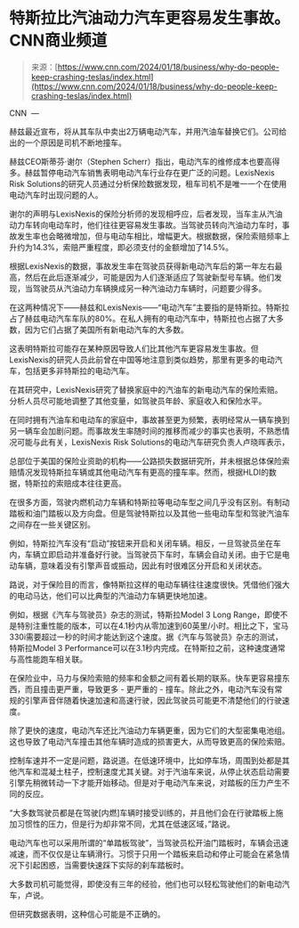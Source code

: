 <!--yml

category: 未分类

date: 2024-05-27 14:52:55

-->

# 特斯拉比汽油动力汽车更容易发生事故。CNN商业频道

> 来源：[https://www.cnn.com/2024/01/18/business/why-do-people-keep-crashing-teslas/index.html](https://www.cnn.com/2024/01/18/business/why-do-people-keep-crashing-teslas/index.html)

CNN  —

赫兹最近宣布，将从其车队中卖出2万辆电动汽车，并用汽油车替换它们。公司给出的一个原因是司机不断地撞车。

赫兹CEO斯蒂芬·谢尔（Stephen Scherr）指出，电动汽车的维修成本也要高得多。赫兹暂停电动汽车销售表明电动汽车行业存在更广泛的问题。LexisNexis Risk Solutions的研究人员通过分析保险数据发现，租车司机不是唯一一个在使用电动汽车时出现问题的人。

谢尔的声明与LexisNexis的保险分析师的发现相呼应，后者发现，当车主从汽油动力车转向电动车时，他们往往更容易发生事故。当驾驶员转向汽油动力车时，事故发生率也会略微增加，但与电动车相比，增幅更大。根据数据，保险索赔频率上升约为14.3%，索赔严重程度，即必须支付的金额增加了14.5%。

根据LexisNexis的数据，事故发生率在驾驶员获得新电动汽车后的第一年左右最高，然后在此后逐渐减少，可能是因为人们逐渐适应了驾驶新型号车辆。他们发现，当驾驶员从汽油动力车辆换成另一种汽油动力车辆时，问题要少得多。

在这两种情况下——赫兹和LexisNexis——“电动汽车”主要指的是特斯拉。特斯拉占了赫兹电动汽车车队的80%。在私人拥有的电动汽车中，特斯拉也占据了大多数，因为它们占据了美国所有新电动汽车的大多数。

这表明特斯拉可能存在某种原因导致人们比其他汽车更容易发生事故。但LexisNexis的研究人员此前曾在中国等地注意到类似趋势，那里有更多的电动汽车，包括更多非特斯拉的电动汽车。

在其研究中，LexisNexis研究了替换家庭中的汽油车的新电动汽车的保险索赔。分析人员尽可能地调整了其他变量，如驾驶员年龄、家庭收入和保险水平。

在同时拥有汽油车和电动车的家庭中，事故甚至更为频繁，表明经常从一辆车换到另一辆车会加剧问题。而事故发生率随时间的推移而减少的事实也表明，不熟悉情况可能与此有关，LexisNexis Risk Solutions的电动汽车研究负责人卢晓晖表示，

总部位于美国的保险业资助的机构——公路损失数据研究所，并未根据总体保险索赔情况发现特斯拉车辆或其他电动汽车有更高的撞车率。然而，根据HLDI的数据，特斯拉的索赔成本往往更高。

在很多方面，驾驶内燃机动力车辆和特斯拉等电动车型之间几乎没有区别。有制动踏板和油门踏板以及方向盘。但是驾驶特斯拉以及其他一些电动车型和驾驶汽油车之间存在一些关键区别。

例如，特斯拉汽车没有“启动”按钮来开启和关闭车辆。相反，一旦驾驶员坐在车内，车辆立即启动并准备好行驶。当驾驶员下车时，车辆会自动关闭。由于它是电动车辆，意味着没有引擎声音或振动，因此有时很难区分开启和关闭状态。

路说，对于保险目的而言，像特斯拉这样的电动车辆往往速度很快。凭借他们强大的电动马达，他们可以比典型的汽油动力车辆更快地加速。

例如，根据《汽车与驾驶员》杂志的测试，特斯拉Model 3 Long Range，即使不是特别注重性能的版本，可以在4.1秒内从零加速到60英里/小时。相比之下，宝马330i需要超过一秒的时间才能达到这个速度。据《汽车与驾驶员》杂志的测试，特斯拉Model 3 Performance可以在3.1秒内完成。在特斯拉之前，这种速度通常与高性能跑车相关联。

在保险业中，马力与保险索赔的频率和金额之间有着长期的联系。快车更容易撞东西，而且撞击更严重，导致更多 - 更严重的 - 撞车。除此之外，电动汽车没有常规的引擎声音伴随着快速加速和高速行驶，因此驾驶员可能更不清楚他们的行驶速度。

除了更快的速度，电动汽车还比汽油动力车辆更重，因为它们的大型密集电池组。这也导致了电动汽车撞击其他车辆时造成的损害更大，从而导致更高的保险索赔。

控制车速并不一定是问题，路说道。在低速环境中，比如停车场，周围到处都是其他汽车和混凝土柱子，控制速度尤其关键。对于汽油车来说，从停止状态启动需要引擎先稍微转动一下才能开始移动。但是对于电动汽车来说，对踏板的压力产生不同的反应。

“大多数驾驶员都是在驾驶[内燃]车辆时接受训练的，并且他们会在行驶踏板上施加习惯性的压力，但是行为却非常不同，尤其在低速区域，”路说。

电动汽车也可以采用所谓的“单踏板驾驶”，当驾驶员松开油门踏板时，车辆会迅速减速，而不仅仅是让车辆滑行。习惯于只用一个踏板来启动和停止可能会在紧急情况下引起困惑，当需要快速踩下实际的刹车踏板时。

大多数司机可能觉得，即使没有三年的经验，他们也可以轻松驾驶他们的新电动汽车，卢说。

但研究数据表明，这种信心可能是不正确的。
